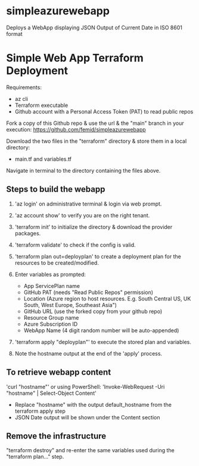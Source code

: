 # simpleazurewebapp
Deploys a WebApp displaying JSON Output of Current Date in ISO 8601 format


Simple Web App Terraform Deployment
===================================
Requirements:
- az cli 
- Terraform executable
- Github account with a Personal Access Token (PAT) to read public repos

Fork a copy of this Github repo & use the url & the "main" branch in your execution:
 https://github.com/femid/simpleazurewebapp

Download the two files in the "terraform" directory & store them in a local directory:
- main.tf and variables.tf
 
Navigate in terminal to the directory containing the files above.

Steps to build the webapp
-------------------------
1. 'az login' on administrative terminal & login via web prompt.
2. 'az account show' to verify you are on the right tenant.
3. 'terraform init' to initialize the directory & download the provider packages.
4. 'terraform validate' to check if the config is valid.

5. 'terraform plan out=deployplan' to create a deployment plan for the resources to be created/modified. 
6. Enter variables as prompted:
	- App ServicePlan name 
	- GitHub PAT (needs "Read Public Repos" permission)
	- Location (Azure region to host resources. E.g. South Central US, UK South, West Europe, Southeast Asia")
	- GitHub URL (use the forked copy from your github repo)
	- Resource Group name
	- Azure Subscription ID
	- WebApp Name (4 digit random number will be auto-appended)

6. 'terraform apply "deployplan"' to execute the stored plan and variables. 
7. Note the hostname output at the end of the 'apply' process.

To retrieve webapp content
--------------------------
'curl "hostname"' or using PowerShell: 'Invoke-WebRequest -Uri "hostname" | Select-Object Content'
- Replace "hostname" with the output default_hostname from the terraform apply step
- JSON Date output will be shown under the Content section

Remove the infrastructure
-------------------------
"terraform destroy" and re-enter the same variables used during the "terraform plan..." step.
